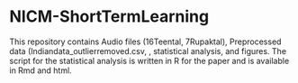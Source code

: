 # NICM-ShortTermLearning
This repository contains Audio files (16Teental, 7Rupaktal), Preprocessed data (Indiandata_outlierremoved.csv, , statistical analysis, and figures. The script for the statistical analysis is written in R for the paper and is available in Rmd and html.
